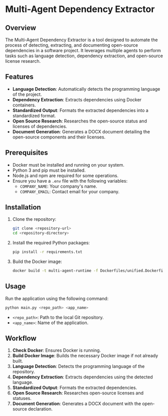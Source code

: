 # Multi-Agent Dependency Extractor

## Overview

The Multi-Agent Dependency Extractor is a tool designed to automate the process of detecting, extracting, and documenting open-source dependencies in a software project. It leverages multiple agents to perform tasks such as language detection, dependency extraction, and open-source license research.

## Features

- **Language Detection**: Automatically detects the programming language of the project.
- **Dependency Extraction**: Extracts dependencies using Docker containers.
- **Standardized Output**: Formats the extracted dependencies into a standardized format.
- **Open Source Research**: Researches the open-source status and licenses of dependencies.
- **Document Generation**: Generates a DOCX document detailing the open-source components and their licenses.

## Prerequisites

- Docker must be installed and running on your system.
- Python 3 and pip must be installed.
- Node.js and npm are required for some operations.
- Ensure you have a `.env` file with the following variables:
  - `COMPANY_NAME`: Your company's name.
  - `COMPANY_EMAIL`: Contact email for your company.

## Installation

1. Clone the repository:
   ```bash
   git clone <repository-url>
   cd <repository-directory>
   ```

2. Install the required Python packages:
   ```bash
   pip install -r requirements.txt
   ```

3. Build the Docker image:
   ```bash
   docker build -t multi-agent-runtime -f Dockerfiles/unified.Dockerfile .
   ```

## Usage

Run the application using the following command:

```bash
python main.py <repo_path> <app_name>
```

- `<repo_path>`: Path to the local Git repository.
- `<app_name>`: Name of the application.

## Workflow

1. **Check Docker**: Ensures Docker is running.
2. **Build Docker Image**: Builds the necessary Docker image if not already built.
3. **Language Detection**: Detects the programming language of the repository.
4. **Dependency Extraction**: Extracts dependencies using the detected language.
5. **Standardized Output**: Formats the extracted dependencies.
6. **Open Source Research**: Researches open-source licenses and statuses.
7. **Document Generation**: Generates a DOCX document with the open-source declaration.

